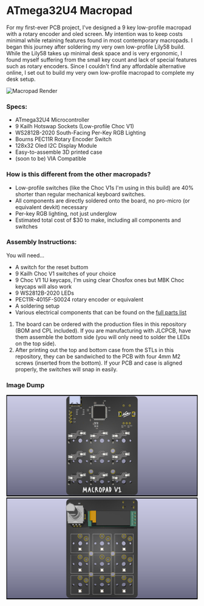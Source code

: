 # ATmega32U4 Macropad

For my first-ever PCB project, I've designed a 9 key low-profile macropad with a rotary encoder and oled screen. My intention was to keep costs minimal while retaining features found in most contemporary macropads. I began this journey after soldering my very own low-profile Lily58 build. While the Lily58 takes up minimal desk space and is very ergonomic, I found myself suffering from the small key count and lack of special features such as rotary encoders. Since I couldn't find any affordable alternative online, I set out to build my very own low-profile macropad to complete my desk setup.

![Macropad Render](https://github.com/vlee6/Macropad/blob/main/Images/Full.png)

### Specs:
- ATmega32U4 Microcontroller
- 9 Kailh Hotswap Sockets (Low-profile Choc V1)
- WS2812B-2020 South-Facing Per-Key RGB Lighting
- Bourns PEC11R Rotary Encoder Switch
- 128x32 Oled I2C Display Module
- Easy-to-assemble 3D printed case
- (soon to be) VIA Compatible

### How is this different from the other macropads?
- Low-profile switches (like the Choc V1s I'm using in this build) are 40% shorter than regular mechanical keyboard switches.
- All components are directly soldered onto the board, no pro-micro (or equivalent devkit) necessary
- Per-key RGB lighting, not just underglow
- Estimated total cost of $30 to make, including all components and switches

### Assembly Instructions:
You will need...
- A switch for the reset buttom
- 9 Kailh Choc V1 switches of your choice
- 9 Choc V1 1U keycaps, I'm using clear Chosfox ones but MBK Choc keycaps will also work
- 9 WS2812B-2020 LEDs
- PEC11R-4015F-S0024 rotary encoder or equivalent
- A soldering setup
- Various electrical components that can be found on the [full parts list](https://docs.google.com/spreadsheets/d/1zmoziKfNFVxXU5fcjUS9J8uJfZayq2XkwIlthU0o6MI/edit?usp=sharing)

1. The board can be ordered with the production files in this repository (BOM and CPL included). If you are manufacturing with JLCPCB, have them assemble the bottom side (you will only need to solder the LEDs on the top side).
2. After printing out the top and bottom case from the STLs in this repository, they can be sandwiched to the PCB with four 4mm M2 screws (inserted from the bottom). If your PCB and case is aligned properly, the switches will snap in easily.

### Image Dump
![PCB Back](https://github.com/vlee6/Macropad/blob/main/Images/PCB%20Back.png)
![PCB Front](https://github.com/vlee6/Macropad/blob/main/Images/PCB%20Front.png)
